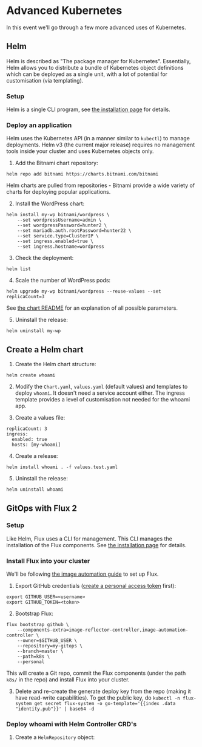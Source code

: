 # Advanced Kubernetes

In this event we'll go through a few more advanced uses of Kubernetes.

## Helm

Helm is described as "The package manager for Kubernetes". Essentially, Helm
allows you to distribute a bundle of Kubernetes object definitions which can be
deployed as a single unit, with a lot of potential for customisation (via
templating).

### Setup

Helm is a single CLI program, see [the installation page](https://helm.sh/docs/intro/install/)
for details.

### Deploy an application

Helm uses the Kubernetes API (in a manner similar to `kubectl`) to manage
deployments. Helm v3 (the current major release) requires no management tools
inside your cluster and uses Kubernetes objects only.

1. Add the Bitnami chart repository:

```
helm repo add bitnami https://charts.bitnami.com/bitnami
```

Helm charts are pulled from repositories - Bitnami provide a wide variety of
charts for deploying popular applications.

2. Install the WordPress chart:

```
helm install my-wp bitnami/wordpress \
    --set wordpressUsername=admin \
    --set wordpressPassword=hunter2 \
    --set mariadb.auth.rootPassword=hunter22 \
    --set service.type=ClusterIP \
    --set ingress.enabled=true \
    --set ingress.hostname=wordpress
```

3. Check the deployment:

```
helm list
```

4. Scale the number of WordPress pods:

```
helm upgrade my-wp bitnami/wordpress --reuse-values --set replicaCount=3
```

See [the chart README](https://github.com/bitnami/charts/tree/master/bitnami/wordpress)
for an explanation of all possible parameters.

5. Uninstall the release:

```
helm uninstall my-wp
```

## Create a Helm chart

1. Create the Helm chart structure:

```
helm create whoami
```

2. Modify the `Chart.yaml`, `values.yaml` (default values) and templates to
deploy `whoami`. It doesn't need a service account either. The ingress template
provides a level of customisation not needed for the whoami app.

3. Create a values file:

```
replicaCount: 3
ingress:
  enabled: true
  hosts: [my-whoami]
```

4. Create a release:

```
helm install whoami . -f values.test.yaml
```

5. Uninstall the release:

```
helm uninstall whoami
```

## GitOps with Flux 2

### Setup

Like Helm, Flux uses a CLI for management. This CLI manages the installation of
the Flux components. See [the installation page](https://toolkit.fluxcd.io/guides/installation/)
for details.

### Install Flux into your cluster

We'll be following [the image automation guide](https://toolkit.fluxcd.io/guides/image-update/)
to set up Flux.

1. Export GitHub credentials ([create a personal access token](https://help.github.com/en/github/authenticating-to-github/creating-a-personal-access-token-for-the-command-line) first):

```
export GITHUB_USER=<username>
export GITHUB_TOKEN=<token>
```

2. Bootstrap Flux:

```
flux bootstrap github \
    --components-extra=image-reflector-controller,image-automation-controller \
    --owner=$GITHUB_USER \
    --repository=my-gitops \
    --branch=master \
    --path=k8s \
    --personal
```

This will create a Git repo, commit the Flux components (under the path `k8s/`
in the repo) and install Flux into your cluster.

3. Delete and re-create the generate deploy key from the repo (making it have
   read-write capabilities). To get the public key, do
   `kubectl -n flux-system get secret flux-system -o go-template='{{index .data "identity.pub"}}' | base64 -d`

### Deploy whoami with Helm Controller CRD's

1. Create a `HelmRepository` object:
